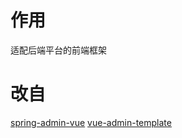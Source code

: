 # 作用

适配后端平台的前端框架

# 改自

[spring-admin-vue](https://github.com/thousmile/spring-admin-vue)
[vue-admin-template](http://panjiachen.github.io/vue-admin-template)

